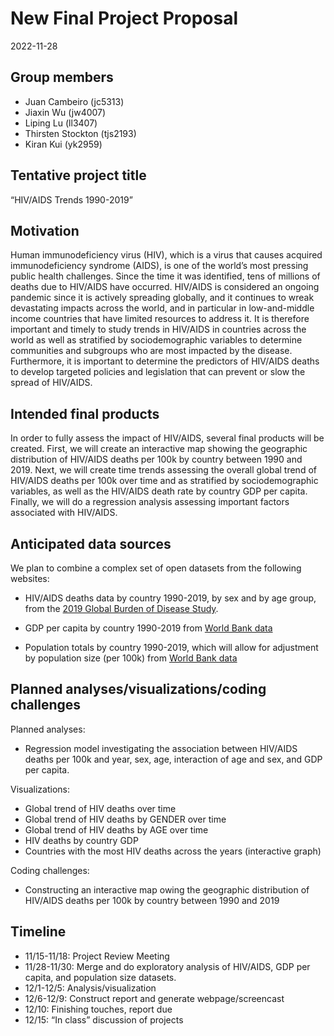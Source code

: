 New Final Project Proposal
================
2022-11-28

## Group members

- Juan Cambeiro (jc5313)
- Jiaxin Wu (jw4007)
- Liping Lu (ll3407)
- Thirsten Stockton (tjs2193)
- Kiran Kui (yk2959)

## Tentative project title

“HIV/AIDS Trends 1990-2019”

## Motivation

Human immunodeficiency virus (HIV), which is a virus that causes
acquired immunodeficiency syndrome (AIDS), is one of the world’s most
pressing public health challenges. Since the time it was identified,
tens of millions of deaths due to HIV/AIDS have occurred. HIV/AIDS is
considered an ongoing pandemic since it is actively spreading globally,
and it continues to wreak devastating impacts across the world, and in
particular in low-and-middle income countries that have limited
resources to address it. It is therefore important and timely to study
trends in HIV/AIDS in countries across the world as well as stratified
by sociodemographic variables to determine communities and subgroups who
are most impacted by the disease. Furthermore, it is important to
determine the predictors of HIV/AIDS deaths to develop targeted policies
and legislation that can prevent or slow the spread of HIV/AIDS.

## Intended final products

In order to fully assess the impact of HIV/AIDS, several final products
will be created. First, we will create an interactive map showing the
geographic distribution of HIV/AIDS deaths per 100k by country between
1990 and 2019. Next, we will create time trends assessing the overall
global trend of HIV/AIDS deaths per 100k over time and as stratified by
sociodemographic variables, as well as the HIV/AIDS death rate by
country GDP per capita. Finally, we will do a regression analysis
assessing important factors associated with HIV/AIDS.

## Anticipated data sources

We plan to combine a complex set of open datasets from the following
websites:

- HIV/AIDS deaths data by country 1990-2019, by sex and by age group,
  from the [2019 Global Burden of Disease
  Study](https://vizhub.healthdata.org/gbd-results/?params=gbd-api-2019-public/c896c16b3ce69e85653c71c75e780f64).

- GDP per capita by country 1990-2019 from [World Bank
  data](https://data.worldbank.org/indicator/NY.GDP.PCAP.CD?end=2019&start=1990)

- Population totals by country 1990-2019, which will allow for
  adjustment by population size (per 100k) from [World Bank
  data](https://data.worldbank.org/indicator/SP.POP.TOTL)

## Planned analyses/visualizations/coding challenges

Planned analyses:

- Regression model investigating the association between HIV/AIDS deaths
  per 100k and year, sex, age, interaction of age and sex, and GDP per
  capita.

Visualizations:

- Global trend of HIV deaths over time
- Global trend of HIV deaths by GENDER over time
- Global trend of HIV deaths by AGE over time
- HIV deaths by country GDP
- Countries with the most HIV deaths across the years (interactive
  graph)

Coding challenges:

- Constructing an interactive map owing the geographic distribution of
  HIV/AIDS deaths per 100k by country between 1990 and 2019

## Timeline

- 11/15-11/18: Project Review Meeting
- 11/28-11/30: Merge and do exploratory analysis of HIV/AIDS, GDP per
  capita, and population size datasets.
- 12/1-12/5: Analysis/visualization
- 12/6-12/9: Construct report and generate webpage/screencast
- 12/10: Finishing touches, report due
- 12/15: “In class” discussion of projects

